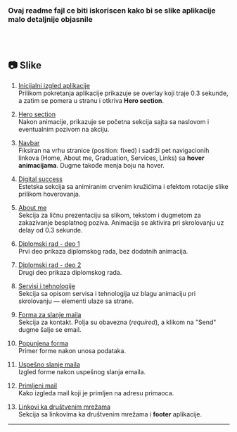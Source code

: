 ### **Ovaj readme fajl ce biti iskoriscen kako bi se slike aplikacije malo detaljnije objasnile**

<br>
<br>

## 📷 Slike

1. [Inicijalni izgled aplikacije](loading%20app.png)  
   Prilikom pokretanja aplikacije prikazuje se overlay koji traje 0.3 sekunde, a zatim se pomera u stranu i otkriva **Hero section**.

2. [Hero section](hero%20section.png)  
   Nakon animacije, prikazuje se početna sekcija sajta sa naslovom i eventualnim pozivom na akciju.

3. [Navbar](nav%20bar.png)  
   Fiksiran na vrhu stranice (position: fixed) i sadrži pet navigacionih linkova (Home, About me, Graduation, Services, Links) sa **hover animacijama**. Dugme takođe menja boju na hover.

4. [Digital success](digital%20success.png)  
   Estetska sekcija sa animiranim crvenim kružićima i efektom rotacije slike prilikom hoverovanja.

5. [About me](About%20me.png)  
   Sekcija za ličnu prezentaciju sa slikom, tekstom i dugmetom za zakazivanje besplatnog poziva. Animacija se aktivira pri skrolovanju uz delay od 0.3 sekunde.

6. [Diplomski rad - deo 1](Diplomski1.png)  
   Prvi deo prikaza diplomskog rada, bez dodatnih animacija.

7. [Diplomski rad - deo 2](Diplomski2.png)  
   Drugi deo prikaza diplomskog rada.

8. [Servisi i tehnologije](Servisi.png)  
   Sekcija sa opisom servisa i tehnologija uz blagu animaciju pri skrolovanju — elementi ulaze sa strane.

9. [Forma za slanje maila](Forma%20za%20slanje%20maila.png)  
   Sekcija za kontakt. Polja su obavezna (*required*), a klikom na "Send" dugme šalje se email.

10. [Popunjena forma](popunjena%20forma.png)  
    Primer forme nakon unosa podataka.

11. [Uspešno slanje maila](slanje%20maila.png)  
    Izgled forme nakon uspešnog slanja emaila.

12. [Primljeni mail](Izgled%20primljenog%20maila.png)  
    Kako izgleda mail koji je primljen na adresu primaoca.

13. [Linkovi ka društvenim mrežama](Linkovi%20ka%20drustvenim%20mrezama.png)  
    Sekcija sa linkovima ka društvenim mrežama i **footer** aplikacije.

---
   

